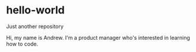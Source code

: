 # hello-world
Just another repository

Hi, my name is Andrew. I'm a product manager who's interested in learning how to code. 
